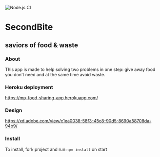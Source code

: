 ![Node.js CI](https://github.com/manuelpapa/food-sharing-app/workflows/Node.js%20CI/badge.svg?branch=master)

# SecondBite

## saviors of food & waste

### About

This app is made to help solving two problems in one step: give away food you don't need and at the same time avoid waste.

### Heroku deployment

https://mp-food-sharing-app.herokuapp.com/

### Design

https://xd.adobe.com/view/c1ea0038-58f3-45c8-90d5-8690a58708da-94b9/

### Install

To install, fork project and run `npm install` on start
